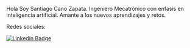 Hola Soy Santiago Cano Zapata.
Ingeniero Mecatrónico con enfasis en inteligencia artificial.
Amante a los nuevos aprendizajes y retos. 

Redes sociales: 

[![Linkedin Badge](https://img.shields.io/badge/-SantiagoCanoZapata-blue?style=flat-square&logo=Linkedin&logoColor=white&link=https://www.linkedin.com/in/santiago-cano-zapata/)]([(https://www.linkedin.com/in/santiago-cano-zapata/)/)
